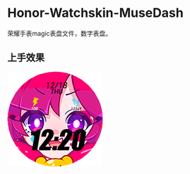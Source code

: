 # Honor-Watchskin-MuseDash
荣耀手表magic表盘文件，数字表盘。
## 上手效果
![face](https://github.com/Vmpy/Honor-Watchskin-MuseDash/blob/master/watchface/res/A100_001.png)
